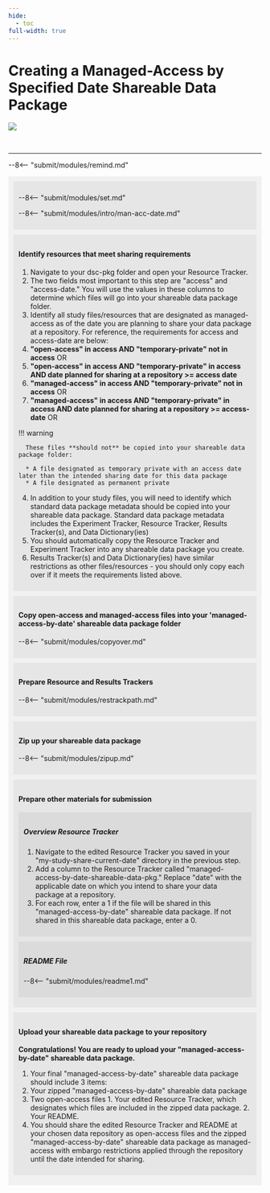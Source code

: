 ```yaml
---
hide:
  - toc
full-width: true
---
```


# Creating a Managed-Access by Specified Date Shareable Data Package

  ![](../assets/prepare-sub-managed-date.drawio)


<br>


---

--8<-- "submit/modules/remind.md"


<div markdown="1" style="background-color:rgba(0, 0, 0, 0.0470588); text-align:left; vertical-align: top; padding:10px 10px;">


<div markdown="1" style="background-color:rgba(0, 0, 0, 0.0470588); text-align:left; vertical-align: top; padding:10px 10px; margin-bottom: 10px;">

--8<-- "submit/modules/set.md"

--8<-- "submit/modules/intro/man-acc-date.md"

</div>

<div markdown="1" style="background-color:rgba(0, 0, 0, 0.0470588); text-align:left; vertical-align: top; padding:10px 10px; margin-bottom: 10px;">

#### Identify resources that meet sharing requirements

1. Navigate to your dsc-pkg folder and open your Resource Tracker. 
2. The two fields most important to this step are "access" and "access-date." You will use the values in these columns to determine which files will go into your shareable data package folder.
3. Identify all study files/resources that are designated as managed-access as of the date you are planning to share your data package at a repository. For reference, the requirements for access and access-date are below:
  1. **"open-access" in access AND "temporary-private" not in access** OR
  2. **"open-access" in access AND "temporary-private" in access AND date planned for sharing at a repository >= access date**
  3. **"managed-access" in access AND "temporary-private" not in access** OR
  4. **"managed-access" in access AND "temporary-private" in access AND date planned for sharing at a repository >= access-date** OR

  !!! warning

      These files **should not** be copied into your shareable data package folder:
    
      * A file designated as temporary private with an access date later than the intended sharing date for this data package
      * A file designated as permanent private

4. In addition to your study files, you will need to identify which standard data package metadata should be copied into your shareable data package. Standard data package metadata includes the Experiment Tracker, Resource Tracker, Results Tracker(s), and Data Dictionary(ies)
  1. You should automatically copy the Resource Tracker and Experiment Tracker into any shareable data package you create.
  2. Results Tracker(s) and Data Dictionary(ies) have similar restrictions as other files/resources - you should only copy each over if it meets the requirements listed above.

</div>

<div markdown="1" style="background-color:rgba(0, 0, 0, 0.0470588); text-align:left; vertical-align: top; padding:10px 10px; margin-bottom: 10px;">

#### Copy open-access and managed-access files into your 'managed-access-by-date' shareable data package folder

--8<-- "submit/modules/copyover.md"
        
</div>

<div markdown="1" style="background-color:rgba(0, 0, 0, 0.0470588); text-align:left; vertical-align: top; padding:10px 10px; margin-bottom: 10px;">

#### Prepare Resource and Results Trackers

--8<-- "submit/modules/restrackpath.md"

</div>

<div markdown="1" style="background-color:rgba(0, 0, 0, 0.0470588); text-align:left; vertical-align: top; padding:10px 10px; margin-bottom: 10px;">

#### Zip up your shareable data package

--8<-- "submit/modules/zipup.md"

</div>

<div markdown="1" style="background-color:rgba(0, 0, 0, 0.0470588); text-align:left; vertical-align: top; padding:10px 10px; margin-bottom: 10px;">

#### Prepare other materials for submission

<div markdown="1" style="background-color:rgba(0, 0, 0, 0.0470588); text-align:left; vertical-align: top; padding:10px 10px; margin-bottom: 10px;">

##### Overview Resource Tracker

1. Navigate to the edited Resource Tracker you saved in your "my-study-share-current-date" directory in the previous step.
1. Add a column to the Resource Tracker called "managed-access-by-date-shareable-data-pkg." Replace "date" with the applicable date on which you intend to share your data package at a repository.
  2. For each row, enter a 1 if the file will be shared in this "managed-access-by-date" shareable data package. If not shared in this shareable data package, enter a 0.

</div>

<div markdown="1" style="background-color:rgba(0, 0, 0, 0.0470588); text-align:left; vertical-align: top; padding:10px 10px; margin-bottom: 10px;">

##### README File

--8<-- "submit/modules/readme1.md"

</div>
</div>

<div markdown="1" style="background-color:rgba(0, 0, 0, 0.0470588); text-align:left; vertical-align: top; padding:10px 10px; margin-bottom: 10px;">

#### Upload your shareable data package to your repository

**Congratulations! You are ready to upload your "managed-access-by-date" shareable data package.**

1. Your final "managed-access-by-date" shareable data package should include 3 items:
  1. Your zipped "managed-access-by-date" shareable data package
  2. Two open-access files
    1. Your edited Resource Tracker, which designates which files are included in the zipped data package.
    2. Your README.
2. You should share the edited Resource Tracker and README at your chosen data repository as open-access files and the zipped "managed-access-by-date" shareable data package as managed-access with embargo restrictions applied through the repository until the date intended for sharing.

</div>
</div>

